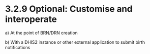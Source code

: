 # 3.2.9 Optional: Customise and interoperate

a) At the point of BRN/DRN creation

b) With a DHIS2 instance or other external application to submit birth notifications
